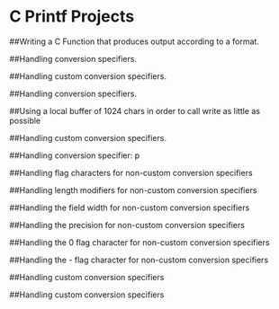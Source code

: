 # C Printf Projects

##Writing a C Function that produces output according to a format.

##Handling conversion specifiers.

##Handling custom conversion specifiers.

##Handling conversion specifiers.

##Using a local buffer of 1024 chars in order to call write as little as possible

##Handling custom conversion specifiers.

##Handling conversion specifier: p

##Handling flag characters for non-custom conversion specifiers

##Handling length modifiers for non-custom conversion specifiers

##Handling the field width for non-custom conversion specifiers

##Handling the precision for non-custom conversion specifiers

##Handling the 0 flag character for non-custom conversion specifiers

##Handling the - flag character for non-custom conversion specifiers

##Handling custom conversion specifiers

##Handling custom conversion specifiers 
